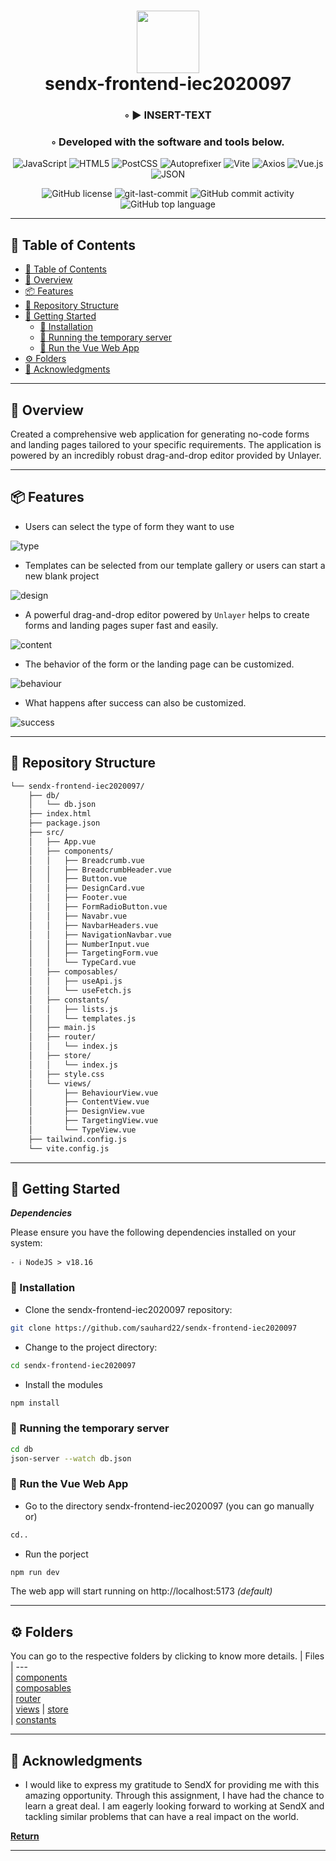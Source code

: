 <div align="center">
<h1 align="center">
<img style="width: 100px" src="https://www.sendx.io/hubfs/SendPost_August2021/images/SendX-By-Logo.svg" width="100" />
<br>sendx-frontend-iec2020097
</h1>
<h3>◦ ► INSERT-TEXT</h3>
<h3>◦ Developed with the software and tools below.</h3>

<p align="center">
<img src="https://img.shields.io/badge/JavaScript-F7DF1E.svg?style=flat-square&logo=JavaScript&logoColor=black" alt="JavaScript" />
<img src="https://img.shields.io/badge/HTML5-E34F26.svg?style=flat-square&logo=HTML5&logoColor=white" alt="HTML5" />
<img src="https://img.shields.io/badge/PostCSS-DD3A0A.svg?style=flat-square&logo=PostCSS&logoColor=white" alt="PostCSS" />
<img src="https://img.shields.io/badge/Autoprefixer-DD3735.svg?style=flat-square&logo=Autoprefixer&logoColor=white" alt="Autoprefixer" />

<img src="https://img.shields.io/badge/Vite-646CFF.svg?style=flat-square&logo=Vite&logoColor=white" alt="Vite" />
<img src="https://img.shields.io/badge/Axios-5A29E4.svg?style=flat-square&logo=Axios&logoColor=white" alt="Axios" />
<img src="https://img.shields.io/badge/Vue.js-4FC08D.svg?style=flat-square&logo=vuedotjs&logoColor=white" alt="Vue.js" />
<img src="https://img.shields.io/badge/JSON-000000.svg?style=flat-square&logo=JSON&logoColor=white" alt="JSON" />
</p>
<img src="https://img.shields.io/github/license/sauhard22/asdasd?style=flat-square&color=5D6D7E" alt="GitHub license" />
<img src="https://img.shields.io/github/last-commit/sauhard22/asdasd?style=flat-square&color=5D6D7E" alt="git-last-commit" />
<img src="https://img.shields.io/github/commit-activity/m/sauhard22/asdasd?style=flat-square&color=5D6D7E" alt="GitHub commit activity" />
<img src="https://img.shields.io/github/languages/top/sauhard22/asdasd?style=flat-square&color=5D6D7E" alt="GitHub top language" />
</div>

---

## 📖 Table of Contents
- [📖 Table of Contents](#-table-of-contents)
- [📍 Overview](#-overview)
- [📦 Features](#-features)
- [📂 Repository Structure](#-repository-structure)
- [🚀 Getting Started](#-getting-started)
    - [🔧 Installation](#-installation)
    - [🤖 Running the temporary server](#-running-the-temporary-server)
    - [🏃 Run the Vue Web App](#-run-the-vue-web-app)
- [⚙️ Folders](#-folders)
- [👏 Acknowledgments](#-acknowledgments)

---


## 📍 Overview

Created a comprehensive web application for generating no-code forms and landing pages tailored to your specific requirements. The application is powered by an incredibly robust drag-and-drop editor provided by Unlayer.

---

## 📦 Features
- Users can select the type of form they want to use
  
![type](https://github.com/sauhard22/readme/assets/73341891/62d25431-7776-4d57-9182-ae3703a1e0ad)

- Templates can be selected from our template gallery or users can start a new blank project
  
![design](https://github.com/sauhard22/readme/assets/73341891/8fff602a-98f6-4bf9-8df1-2dde94d8f542)

- A powerful drag-and-drop editor powered by `Unlayer` helps to create forms and landing pages super fast and easily.
  
![content](https://github.com/sauhard22/readme/assets/73341891/98e614d9-89d2-4250-a41c-28c3e12a1a05)

- The behavior of the form or the landing page can be customized.
  
![behaviour](https://github.com/sauhard22/readme/assets/73341891/34f08f7d-730a-44d2-afbc-cf0491584ba7)

- What happens after success can also be customized.
  
![success](https://github.com/sauhard22/readme/assets/73341891/0e7be17b-eb0f-4e76-8d5b-1187fcfa003c)

---

## 📂 Repository Structure

```sh
└── sendx-frontend-iec2020097/
    ├── db/
    │   └── db.json
    ├── index.html
    ├── package.json
    ├── src/
    │   ├── App.vue
    │   ├── components/
    │   │   ├── Breadcrumb.vue
    │   │   ├── BreadcrumbHeader.vue
    │   │   ├── Button.vue
    │   │   ├── DesignCard.vue
    │   │   ├── Footer.vue
    │   │   ├── FormRadioButton.vue
    │   │   ├── Navabr.vue
    │   │   ├── NavbarHeaders.vue
    │   │   ├── NavigationNavbar.vue
    │   │   ├── NumberInput.vue
    │   │   ├── TargetingForm.vue
    │   │   └── TypeCard.vue
    │   ├── composables/
    │   │   ├── useApi.js
    │   │   └── useFetch.js
    │   ├── constants/
    │   │   ├── lists.js
    │   │   └── templates.js
    │   ├── main.js
    │   ├── router/
    │   │   └── index.js
    │   ├── store/
    │   │   └── index.js
    │   ├── style.css
    │   └── views/
    │       ├── BehaviourView.vue
    │       ├── ContentView.vue
    │       ├── DesignView.vue
    │       ├── TargetingView.vue
    │       └── TypeView.vue
    ├── tailwind.config.js
    └── vite.config.js

```

---

## 🚀 Getting Started

***Dependencies***

Please ensure you have the following dependencies installed on your system:

`- ℹ️ NodeJS > v18.16`

### 🔧 Installation

- Clone the sendx-frontend-iec2020097 repository:

```bash
git clone https://github.com/sauhard22/sendx-frontend-iec2020097

```

- Change to the project directory:

```bash
cd sendx-frontend-iec2020097
```

- Install the modules

```bash
npm install
```

### 🤖 Running the temporary server

```bash
cd db
json-server --watch db.json
```

### 🏃 Run the Vue Web App

- Go to the directory sendx-frontend-iec2020097 (you can go manually or)
```bash
cd..
```
- Run the porject
```bash
npm run dev
```

The web app will start running on http://localhost:5173 *(default)*

---

## ⚙️ Folders 
You can go to the respective folders by clicking to know more details.
| Files                                                                                                                                                       
| ---                                                                                                                                                                          
| [components](https://github.com/sauhard22/sendx-frontend-iec2020097/tree/main/src/components)                                                                 
| [composables](https://github.com/sauhard22/sendx-frontend-iec2020097/tree/main/src/composables)                                                                                                  
| [router](https://github.com/sauhard22/sendx-frontend-iec2020097/tree/main/src/router)                                                                                             
| [views](https://github.com/sauhard22/sendx-frontend-iec2020097/tree/main/src/views)
| [store](https://github.com/sauhard22/sendx-frontend-iec2020097/tree/main/src/views)  
| [constants](https://github.com/sauhard22/sendx-frontend-iec2020097/tree/main/src/constants)        

---

## 👏 Acknowledgments

- I would like to express my gratitude to SendX for providing me with this amazing opportunity. Through this assignment, I have had the chance to learn a great deal. I am eagerly looking forward to working at SendX and tackling similar problems that can have a real impact on the world.

[**Return**](#Top)

---

